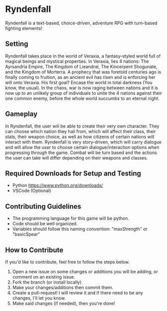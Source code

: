 # Ryndenfall
Ryndenfall is a text-based, choice-driven, adventure RPG with turn-based fighting elements! 


## Setting
Ryndenfall takes place in the world of Veraxia, a fantasy-styled world full of magical beings and mystical properties. In Veraxia, lies 4 nations: The Ayrsandria Empire, The Kingdom of Lieandral, The Kincerpent Shogunate, and the Kingdom of Morterra. A prophecy that was foretold centuries ago is finally coming to fruition, as an ancient evil has risen and is enforcing her will onto Veraxia. His first goal? Encase the world in total darkness (You know, the usual). In the chaos, war is now raging between nations and it is now up to an unlikely group of individuals to unite the 4 nations against their one common enemy, before the whole world succumbs to an eternal night.


## Gameplay
In Ryndenfall, the user will be able to create their very own character. They can choose which nation they hail from, which will affect their class, their stats, their weapon choice, as well as how citizens of certain nations will interact with them. Ryndenfall is very story-driven, which will carry dialogue and will allow the user to choose certain dialogue/interaction options when progressing through the game. Combat will be turn based and the actions the user can take will differ depending on their weapons and classes.


## Required Downloads for Setup and Testing
* Python https://www.python.org/downloads/
* VSCode (Optional)

## Contributing Guidelines
* The programming language for this game will be python. 
* Code should be well organized.
* Variables should follow this naming convention: "maxStrength" or "basicSpear"


## How to Contribute
If you'd like to contribute, feel free to follow the steps below. 
1. Open a new issue on some changes or additions you will be adding, or comment on an existing issue.
2. Fork the branch (or install locally)
3. Make your changes/additions then commit them.
4. Create a pull-request! I will review it and if there need to be any changes, I'll let you know.
5. Make said changes (if needed), then you're done!
